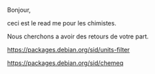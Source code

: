 
Bonjour,

ceci est le read me pour les chimistes.

Nous cherchons a avoir des retours de votre part.

https://packages.debian.org/sid/units-filter

https://packages.debian.org/sid/chemeq

